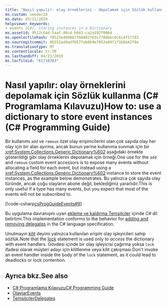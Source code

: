 ```yaml
---
title: 'Nasıl yapılır: olay örneklerini - depolamak için Sözlük kullanma C# Programlama Kılavuzu'
ms.custom: seodec18
ms.date: 03/11/2019
helpviewer_keywords:
- events [C#], storing instances in a Dictionary
ms.assetid: 9512c64d-5aaf-40cd-b941-ca2a592f0064
ms.openlocfilehash: f8522e499887398402f63c7788bbc6c6c4f57782
ms.sourcegitcommit: 9b552addadfb57fab0b9e7852ed4f1f1b8a42f8e
ms.translationtype: MT
ms.contentlocale: tr-TR
ms.lasthandoff: 04/23/2019
ms.locfileid: "61710783"
---
```

# <a name="how-to-use-a-dictionary-to-store-event-instances-c-programming-guide"></a><span data-ttu-id="65a84-102">Nasıl yapılır: olay örneklerini depolamak için Sözlük kullanma (C# Programlama Kılavuzu)</span><span class="sxs-lookup"><span data-stu-id="65a84-102">How to: use a dictionary to store event instances (C# Programming Guide)</span></span>

<span data-ttu-id="65a84-103">Bir kullanımı `add` ve `remove` özel olay erişimcilerini olan çok sayıda olay her olay için bir alan ayırma, ancak bunun yerine kullanıma sunmak için bir <xref:System.Collections.Generic.Dictionary%602> aşağıdaki örnekte gösterildiği gibi olay örneklerini depolamak için örneği.</span><span class="sxs-lookup"><span data-stu-id="65a84-103">One use for the `add` and `remove` custom event accessors is to expose many events without allocating a field for each event, but instead using a <xref:System.Collections.Generic.Dictionary%602> instance to store the event instances, as the example below demonstrates.</span></span> <span data-ttu-id="65a84-104">Bu yalnızca çok sayıda olay türünde, ancak çoğu olayların abone değil, beklediğiniz yararlıdır.</span><span class="sxs-lookup"><span data-stu-id="65a84-104">This is only useful if a type has many events, but you expect that most of the events will not be subscribed to.</span></span>

[!code-csharp[csProgGuideEvents#9](~/samples/snippets/csharp/VS_Snippets_VBCSharp/csProgGuideEvents/CS/Events.cs#9)]

<span data-ttu-id="65a84-105">Bu uygulama davranışını uyan [ekleme ve kaldırma Temsilciler](~/_csharplang/spec/delegates.md#delegate-invocation) içinde C# dil belirtimi.</span><span class="sxs-lookup"><span data-stu-id="65a84-105">This implementation conforms to the behavior for [adding and removing delegates](~/_csharplang/spec/delegates.md#delegate-invocation) in the C# language specification.</span></span>

<span data-ttu-id="65a84-106">Unutmayın [kilit](../../language-reference/keywords/lock-statement.md) deyimi yalnızca kullanılan *erişim* olay işleyicileri sahip sözlük.</span><span class="sxs-lookup"><span data-stu-id="65a84-106">Note that the [lock](../../language-reference/keywords/lock-statement.md) statement is used only to *access* the dictionary with event handlers.</span></span> <span data-ttu-id="65a84-107">Gövdesi içinde bir olay işleyicisi çağırma yoksa `lock` ifadesi olarak müşteri adayı için kilitlenme veya kilit çakışması.</span><span class="sxs-lookup"><span data-stu-id="65a84-107">Don't invoke an event handler inside the body of the `lock` statement, as it could lead to deadlocks or lock contention.</span></span>

## <a name="see-also"></a><span data-ttu-id="65a84-108">Ayrıca bkz.</span><span class="sxs-lookup"><span data-stu-id="65a84-108">See also</span></span>

- [<span data-ttu-id="65a84-109">C# Programlama Kılavuzu</span><span class="sxs-lookup"><span data-stu-id="65a84-109">C# Programming Guide</span></span>](../../../csharp/programming-guide/index.md)
- [<span data-ttu-id="65a84-110">Olaylar</span><span class="sxs-lookup"><span data-stu-id="65a84-110">Events</span></span>](../../../csharp/programming-guide/events/index.md)
- [<span data-ttu-id="65a84-111">Temsilciler</span><span class="sxs-lookup"><span data-stu-id="65a84-111">Delegates</span></span>](../../../csharp/programming-guide/delegates/index.md)
